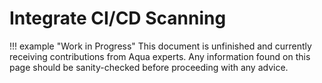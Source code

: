 # Integrate CI/CD Scanning

!!! example "Work in Progress"
    This document is unfinished and currently receiving contributions from Aqua experts. Any information found on this page should be sanity-checked before proceeding with any advice.
